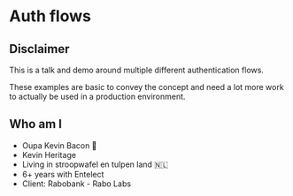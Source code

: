 # Auth flows

## Disclaimer

This is a talk and demo around multiple different authentication flows.

These examples are basic to convey the concept and need a lot more work to actually be used in a production environment.

## Who am I

- Oupa Kevin Bacon 🥓
- Kevin Heritage
- Living in stroopwafel en tulpen land 🇳🇱
- 6+ years with Entelect
- Client: Rabobank - Rabo Labs
